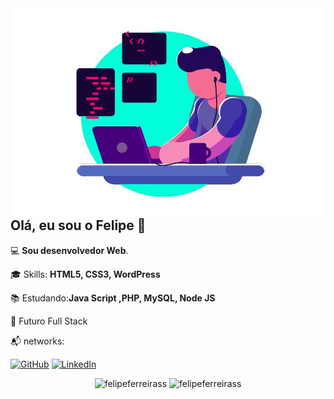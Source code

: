<img src="./img/developer.jpg" min-width="400px" max-width="500px" width="500px" align="right" alt="Developer">

<h2 align="left">Olá, eu sou o Felipe 👋</h1>
<p align=left>💻 <strong>Sou desenvolvedor Web</strong>.</p>
<p align="left">🎓 Skills: <strong>HTML5, CSS3, WordPress</strong></p>
<p align="left">📚 Estudando:<strong>Java Script ,PHP, MySQL, Node JS</strong></p>
<p align="left">🎯 Futuro Full Stack</p>
<p align="left">📬 networks: </p>

<p align="left">
  <a href="https://github.com/FelipeFerreiraSS"><img src="https://img.shields.io/badge/-GitHub-000?style=flat-square&logo=Github&logoColor=white&link" alt="GitHub"></a>
  <a href="https://www.linkedin.com/in/felipe-ferreira-dev/"><img src="https://img.shields.io/badge/LinkedIn-%230077B5.svg?&style=flat-square&logo=linkedin&logoColor=white" alt="LinkedIn">
  </a>
</p>

<p align="center">


<img src="https://github-readme-stats.vercel.app/api?username=felipeferreirass&show_icons=true&theme=dark&hide_border=true&cache_seconds=1800&locale=en" alt="felipeferreirass" />

<img src="https://github-readme-stats.vercel.app/api/top-langs?username=felipeferreirass&show_icons=true&theme=dark&hide_border=true&cache_seconds=1800&locale=en&layout=compact" alt="felipeferreirass" />


</p>